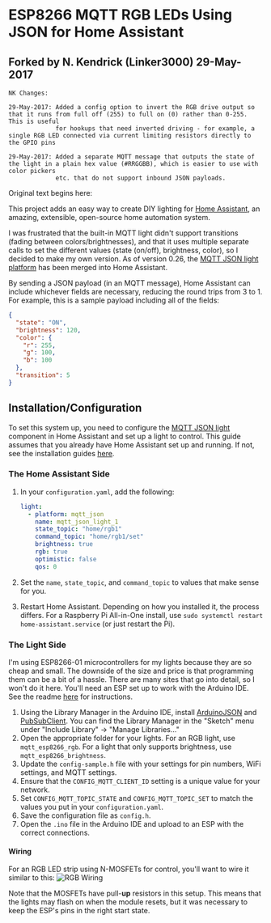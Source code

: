 # ESP8266 MQTT RGB LEDs Using JSON for Home Assistant

## Forked by N. Kendrick (Linker3000) 29-May-2017

```
NK Changes:

29-May-2017: Added a config option to invert the RGB drive output so that it runs from full off (255) to full on (0) rather than 0-255. This is useful
             for hookups that need inverted driving - for example, a single RGB LED connected via current limiting resistors directly to the GPIO pins

29-May-2017: Added a separate MQTT message that outputs the state of the light in a plain hex value (#RRGGBB), which is easier to use with color pickers
			 etc. that do not support inbound JSON payloads.
```

Original text begins here:			 
			 
This project adds an easy way to create DIY lighting for [Home Assistant](https://home-assistant.io/), an amazing, extensible, open-source home automation system.

I was frustrated that the built-in MQTT light didn't support transitions (fading between colors/brightnesses), and that it uses multiple separate calls to set the different values (state (on/off), brightness, color), so I decided to make my own version. As of version 0.26, the [MQTT JSON light platform](https://home-assistant.io/components/light.mqtt_json/) has been merged into Home Assistant.

By sending a JSON payload (in an MQTT message), Home Assistant can include whichever fields are necessary, reducing the round trips from 3 to 1. For example, this is a sample payload including all of the fields:
```json
{
  "state": "ON",
  "brightness": 120,
  "color": {
    "r": 255,
    "g": 100,
    "b": 100
  },
  "transition": 5
}
```

## Installation/Configuration

To set this system up, you need to configure the [MQTT JSON light](https://home-assistant.io/components/light.mqtt_json/) component in Home Assistant and set up a light to control. This guide assumes that you already have Home Assistant set up and running. If not, see the installation guides [here](https://home-assistant.io/getting-started/).

### The Home Assistant Side
1. In your `configuration.yaml`, add the following:

    ```yaml
    light:
      - platform: mqtt_json
        name: mqtt_json_light_1
        state_topic: "home/rgb1"
        command_topic: "home/rgb1/set"
        brightness: true
        rgb: true
        optimistic: false
        qos: 0
    ```
2. Set the `name`, `state_topic`, and `command_topic` to values that make sense for you.
3. Restart Home Assistant. Depending on how you installed it, the process differs. For a Raspberry Pi All-in-One install, use `sudo systemctl restart home-assistant.service` (or just restart the Pi).

### The Light Side
I'm using ESP8266-01 microcontrollers for my lights because they are so cheap and small. The downside of the size and price is that programming them can be a bit of a hassle. There are many sites that go into detail, so I won't do it here. You'll need an ESP set up to work with the Arduino IDE. See the readme [here](https://github.com/esp8266/Arduino) for instructions.

1. Using the Library Manager in the Arduino IDE, install [ArduinoJSON](https://github.com/bblanchon/ArduinoJson/) and [PubSubClient](http://pubsubclient.knolleary.net/). You can find the Library Manager in the "Sketch" menu under "Include Library" -> "Manage Libraries..."
2. Open the appropriate folder for your lights. For an RGB light, use `mqtt_esp8266_rgb`. For a light that only supports brightness, use `mqtt_esp8266_brightness`.
3. Update the `config-sample.h` file with your settings for pin numbers, WiFi settings, and MQTT settings.
4. Ensure that the `CONFIG_MQTT_CLIENT_ID` setting is a unique value for your network.
5. Set `CONFIG_MQTT_TOPIC_STATE` and `CONFIG_MQTT_TOPIC_SET` to match the values you put in your `configuration.yaml`.
6. Save the configuration file as `config.h`.
7. Open the `.ino` file in the Arduino IDE and upload to an ESP with the correct connections.


#### Wiring
For an RGB LED strip using N-MOSFETs for control, you'll want to wire it similar to this:
![RGB Wiring](https://raw.githubusercontent.com/corbanmailloux/esp-mqtt-rgb-led/master/ESP%20RGB%20LED_bb.png)

Note that the MOSFETs have pull-**up** resistors in this setup. This means that the lights may flash on when the module resets, but it was necessary to keep the ESP's pins in the right start state.
